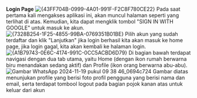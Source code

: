 **Login Page**
![{43FF704B-0999-4A01-991F-F2C8F780CE22}](https://github.com/user-attachments/assets/11fab032-faa1-40bf-8ab5-1eecca12a0d2)
Pada saat pertama kali mengakses aplikasi ini, akan muncul halaman seperti yang terlihat di atas. Kemudian, kita dapat mengklik tombol "SIGN IN WITH GOOGLE" untuk masuk ke akun.
![{7328B254-1F25-4855-99BA-0769351B01BE}](https://github.com/user-attachments/assets/17e9f70c-3e8c-48c4-9456-58941c76ddb0)
Pilih akun yang sudah terdaftar dan klik "Lanjutkan" jika login berhasil kita akan masuk ke home page, jika login gagal, kita akan kembali ke halaman login.
![{A1B79743-0E6C-4174-991C-0CC5ACBD6D79}](https://github.com/user-attachments/assets/bebd8aab-3153-442e-8294-b42212d0418d)
Di bagian bawah terdapat navigasi dengan dua tab utama, yaitu Home (dengan ikon rumah berwarna biru menandakan sedang aktif) dan Profile (ikon orang berwarna abu-abu).
![Gambar WhatsApp 2024-11-19 pukul 09 38 46_0694c724](https://github.com/user-attachments/assets/8eaa4a30-fa85-4689-9298-c6d624159210)
Gambar diatas menunjukan profile yang berisi foto profil pengguna yang berisi nama dan email, serta terdapat tombool logout pada bagian pojok kanan atas untuk keluar dari akun
